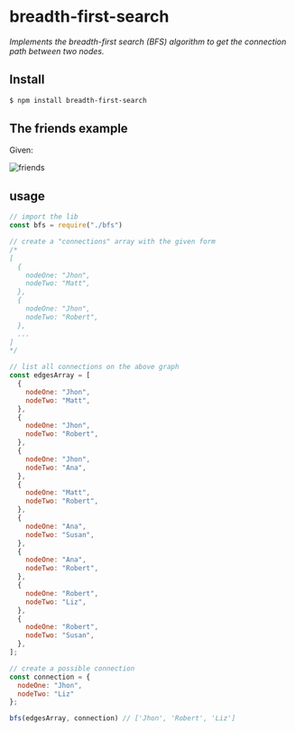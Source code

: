 # breadth-first-search

_Implements the breadth-first search (BFS) algorithm to get the connection path between two nodes._


## Install

```bash
$ npm install breadth-first-search
```

## The friends example
Given: 

![friends](https://i.ibb.co/YTnhwGK/friends.png)

## usage

```javascript
// import the lib
const bfs = require("./bfs")

// create a "connections" array with the given form
/*
[
  {
    nodeOne: "Jhon",
    nodeTwo: "Matt",
  },
  {
    nodeOne: "Jhon",
    nodeTwo: "Robert",
  },
  ...
]
*/

// list all connections on the above graph
const edgesArray = [
  {
    nodeOne: "Jhon",
    nodeTwo: "Matt",
  },
  {
    nodeOne: "Jhon",
    nodeTwo: "Robert",
  },
  {
    nodeOne: "Jhon",
    nodeTwo: "Ana",
  },
  {
    nodeOne: "Matt",
    nodeTwo: "Robert",
  },
  {
    nodeOne: "Ana",
    nodeTwo: "Susan",
  },
  {
    nodeOne: "Ana",
    nodeTwo: "Robert",
  },
  {
    nodeOne: "Robert",
    nodeTwo: "Liz",
  },
  {
    nodeOne: "Robert",
    nodeTwo: "Susan",
  },
];

// create a possible connection
const connection = {
  nodeOne: "Jhon", 
  nodeTwo: "Liz"
};

bfs(edgesArray, connection) // ['Jhon', 'Robert', 'Liz']
```
